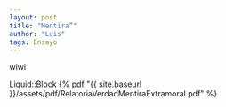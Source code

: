 ```yaml
---
layout: post
title: "Mentira”"
author: "Luis"
tags: Ensayo
---
```

wiwi


Liquid::Block {% pdf "{{ site.baseurl }}/assets/pdf/RelatoriaVerdadMentiraExtramoral.pdf" %}
